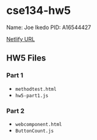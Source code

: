 # cse134-hw5

Name: Joe Ikedo
PID: A16544427

[Netlify URL](https://lovely-chimera-e04391.netlify.app/)

## HW5 Files
### Part 1
- `methodtest.html`
- `hw5-part1.js`

### Part 2
- `webcomponent.html`
- `ButtonCount.js`
